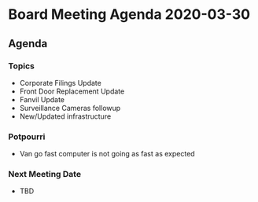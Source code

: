 # Board Meeting Agenda 2020-03-30

## Agenda

### Topics

- Corporate Filings Update
- Front Door Replacement Update
- Fanvil Update
- Surveillance Cameras followup
- New/Updated infrastructure

### Potpourri
- Van go fast computer is not going as fast as expected

### Next Meeting Date
- TBD

